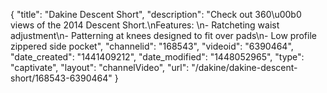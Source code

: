 {
    "title": "Dakine Descent Short",
    "description": "Check out 360\u00b0 views of the 2014 Descent Short.\nFeatures: \n- Ratcheting waist adjustment\n- Patterning at knees designed to fit over pads\n- Low profile zippered side pocket",
    "channelid": "168543",
    "videoid": "6390464",
    "date_created": "1441409212",
    "date_modified": "1448052965",
    "type": "captivate",
    "layout": "channelVideo",
    "url": "\/dakine\/dakine-descent-short\/168543-6390464"
}